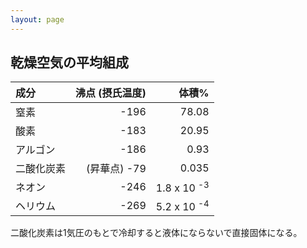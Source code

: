 ```yaml
---
layout: page
---
```


## 乾燥空気の平均組成

| 成分 | 沸点 (摂氏温度) | 体積% |
|:--|--:|--:|
| 窒素 | -196 | 78.08 |
| 酸素 | -183 | 20.95 |
| アルゴン | -186 | 0.93 |
| 二酸化炭素 | (昇華点) -79 | 0.035 |
| ネオン | -246 | 1.8 x 10 <sup>-3</sup> |
| ヘリウム | -269 | 5.2 x 10 <sup>-4</sup> |

二酸化炭素は1気圧のもとで冷却すると液体にならないで直接固体になる。
